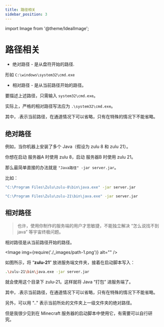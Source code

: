 ```yaml
---
title: 路径相关
sidebar_position: 3
---
```


import Image from '@theme/IdealImage';

# 路径相关

- 绝对路径 - 是从盘符开始的路径.

形如 `C:\windows\system32\cmd.exe`

- 相对路径 - 是从当前路径开始的路径。

要描述上述路径，只需输入 `system32\cmd.exe`。

实际上，严格的相对路径写法应为 `.\system32\cmd.exe`。

其中，.表示当前路径，在通道情况下可以省略，只有在特殊的情况下不能省略。

## 绝对路径

例如，当你机器上安装了多个 Java（假设为 zulu 8 和 zulu 21）。

你想在启动 服务器A 时使用 zulu 8，启动 服务器B 时使用 zulu 21。

那么最简单直接的办法就是 `"Java路径" -jar server.jar`。

比如：

```bash
"C:\Program Files\Zulu\zulu-8\bin\java.exe" -jar server.jar
```

```bash
"C:\Program Files\Zulu\zulu-21\bin\java.exe" -jar server.jar
```

## 相对路径

>  也许，使用你制作的服务端的用户才思敏捷，不能独立解决 “怎么说找不到java” 等宇宙终极问题。

相对路径是从当前路径开始的路径。

<Image img={require('./_images/path-1.png')} alt="" />

如图所示，将 “**zulu-21**” 放进服务端文件夹，接着在启动脚本写入：

```bash
.\zulu-21\bin\java.exe -jar server.jar
```

就会使用这个目录下 zulu-21。这样就将 Java “打包” 进服务端了。

其中，.表示当前路径，在通道情况下可以省略，只有在特殊的情况下不能省略。

另外，可以用 ".." 表示当前所处的文件夹上一级文件夹的绝对路径。

但是我很少见到在 Minecraft 服务器的启动脚本中使用它，有需要可以自行研究。
